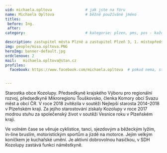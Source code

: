 ```yaml
---
uid: michaela.opltova				# jak jste na fóru
name: Michaela Opltova  			# běžně používáné jméno
titles: 
 before: Ing.
 after: 
category:                 			# kategorie: plzen, pms, pos - každá na svůj řádek 

description: zastupitel města Plzně a zastupitel Plzeň 3, 1. místopředseda a člen místního sdružení Plzeň
img: people/misa.opltova.PNG
heroImg: banner-default.jpg
ordclenove: 2
mail:	michaela.opltova@stan.cz
profiles:
  facebook: https://www.facebook.com/michaela.opltova  # pokud nema, staci smazat tuto radku

  
--- 
```


Starostka obce Kozolupy. Předsedkyně krajského Výboru pro regionální rozvoj, předsedkyně Mikroregionu Touškovsko, členka Komory obcí Svazu měst a obcí ČR. V roce 2018 zvítězila v soutěži Nejlepší starosta 2014–2018 v Plzeňském kraji. Za jejího starostování získaly Kozolupy v roce 2017 modrou stuhu za společenský život v soutěži Vesnice roku v Plzeňském kraji. 

Ve volném čase se věnuje cyklistice, tanci, sjezdovým a běžeckým lyžím, in-line bruslím, motoristickým sportům a jízdě na motorce. Jejím velkým koníčkem je kuchařské umění. Je aktivní dobrovolnou hasičkou, v SDH Kozolupy zastává funkci náměstkyně.
